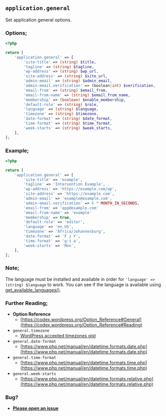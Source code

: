 ## `application.general`

Set application general options.

### Options;

```php
<?php

return [
    'application.general' => [
        'site-title' => (string) $title,
        'tagline' => (string) $tagline,
        'wp-address' => (string) $wp_url,
        'site-address' => (string) $site_url,
        'admin-email' => (string) $admin_email,
        'admin-email.verification' => (boolean|int) $verification,
        'email-from' => (string) $email_from,
        'email-from-name' => (string) $email_from_name,
        'membership' => (boolean) $enable_membership,
        'default-role' => (string) $role,
        'language' => (string) $language,
        'timezone' => (string) $timezone,
        'date-format' => (string) $date_format,
        'time-format' => (string) $time_format,
        'week-starts' => (string) $week_starts,
    ],
];
```

### Example;

```php
<?php

return [
    'application.general' => [
        'site-title' => 'example',
        'tagline' => 'Intervention Example',
        'wp-address' => 'https://example.com/wp',
        'site-address' => 'https://example.com',
        'admin-email' => 'example@example.com',
        'admin-email.verification' => 6 * MONTH_IN_SECONDS,
        'email-from' => 'app@example.com'
        'email-from-name' => 'example'
        'membership' => true,
        'default-role' => 'editor',
        'language' => 'en_US',
        'timezone' => 'Africa/Johannesburg',
        'date-format' => 'F j Y',
        'time-format' => 'g:i a',
        'week-starts' => 'Mon',
    ],
];
```

### Note;

The language must be installed and available in order for `'language' => (string) $language` to work. You can see if the language is available using [get_available_languages()](https://developer.wordpress.org/reference/functions/get_available_languages/).

### Further Reading;

- **Option Reference**
  - [https://codex.wordpress.org/Option_Reference#General](https://codex.wordpress.org/Option_Reference#Reading)
- `general.timezone`
  - [WordPress accepted timezones gist](https://gist.github.com/mj1856/f0eaa302d56cd7b3dd3e)
- `general.date-format`
  - [https://www.php.net/manual/en/datetime.formats.date.php](https://www.php.net/manual/en/datetime.formats.date.php)
- `general.time-format`
  - [https://www.php.net/manual/en/datetime.formats.time.php](https://www.php.net/manual/en/datetime.formats.time.php)
- `general.week-starts`
  - [https://www.php.net/manual/en/datetime.formats.relative.php](https://www.php.net/manual/en/datetime.formats.relative.php)

### Bug?

- **[Please open an issue](https://github.com/darrenjacoby/intervention/issues/new?title=[application.general]&labels=bug&assignees=darrenjacoby)**

